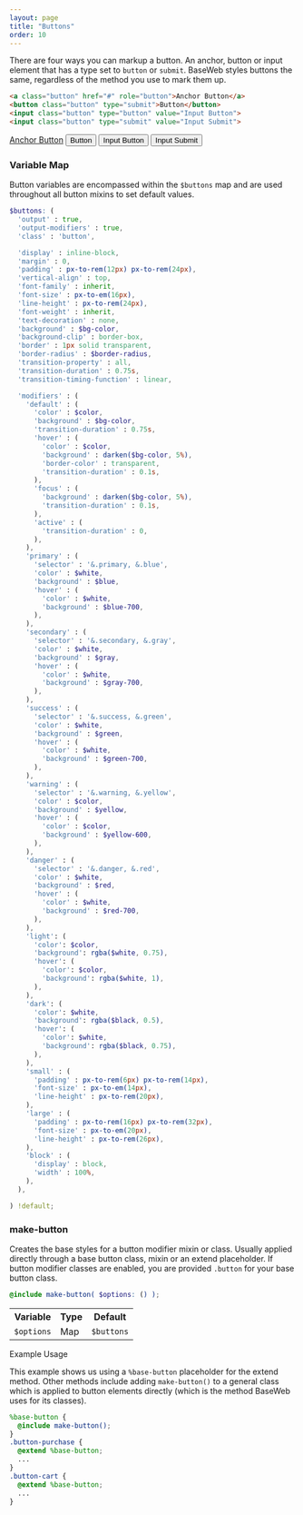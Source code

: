 ```yaml
---
layout: page
title: "Buttons"
order: 10
---
```


There are four ways you can markup a button. An anchor, button or input element that has a type set to `button` or `submit`. BaseWeb styles buttons the same, regardless of the method you use to mark them up.

```html
<a class="button" href="#" role="button">Anchor Button</a>
<button class="button" type="submit">Button</button>
<input class="button" type="button" value="Input Button">
<input class="button" type="submit" value="Input Submit">
```

<div class="demo demo-buttons">
  <p>
    <a class="button" href="#" role="button">Anchor Button</a>
    <button class="button" type="submit">Button</button>
    <input class="button" type="button" value="Input Button">
    <input class="button" type="submit" value="Input Submit">
  </p>
</div>

<div id="toc" class="toc"></div>

<section id="map-buttons" class="docs-item" markdown="1">

### Variable Map

Button variables are encompassed within the `$buttons` map and are used throughout all button mixins to set default values.

```scss
$buttons: (
  'output' : true,
  'output-modifiers' : true,
  'class' : 'button',

  'display' : inline-block,
  'margin' : 0,
  'padding' : px-to-rem(12px) px-to-rem(24px),
  'vertical-align' : top,
  'font-family' : inherit,
  'font-size' : px-to-em(16px),
  'line-height' : px-to-rem(24px),
  'font-weight' : inherit,
  'text-decoration' : none,
  'background' : $bg-color,
  'background-clip' : border-box,
  'border' : 1px solid transparent,
  'border-radius' : $border-radius,
  'transition-property' : all,
  'transition-duration' : 0.75s,
  'transition-timing-function' : linear,

  'modifiers' : (
    'default' : (
      'color' : $color,
      'background' : $bg-color,
      'transition-duration' : 0.75s,
      'hover' : (
        'color' : $color,
        'background' : darken($bg-color, 5%),
        'border-color' : transparent,
        'transition-duration' : 0.1s,
      ),
      'focus' : (
        'background' : darken($bg-color, 5%),
        'transition-duration' : 0.1s,
      ),
      'active' : (
        'transition-duration' : 0,
      ),
    ),
    'primary' : (
      'selector' : '&.primary, &.blue',
      'color' : $white,
      'background' : $blue,
      'hover' : (
        'color' : $white,
        'background' : $blue-700,
      ),
    ),
    'secondary' : (
      'selector' : '&.secondary, &.gray',
      'color' : $white,
      'background' : $gray,
      'hover' : (
        'color' : $white,
        'background' : $gray-700,
      ),
    ),
    'success' : (
      'selector' : '&.success, &.green',
      'color' : $white,
      'background' : $green,
      'hover' : (
        'color' : $white,
        'background' : $green-700,
      ),
    ),
    'warning' : (
      'selector' : '&.warning, &.yellow',
      'color' : $color,
      'background' : $yellow,
      'hover' : (
        'color' : $color,
        'background' : $yellow-600,
      ),
    ),
    'danger' : (
      'selector' : '&.danger, &.red',
      'color' : $white,
      'background' : $red,
      'hover' : (
        'color' : $white,
        'background' : $red-700,
      ),
    ),
    'light': (
      'color': $color,
      'background': rgba($white, 0.75),
      'hover': (
        'color': $color,
        'background': rgba($white, 1),
      ),
    ),
    'dark': (
      'color': $white,
      'background': rgba($black, 0.5),
      'hover': (
        'color': $white,
        'background': rgba($black, 0.75),
      ),
    ),
    'small' : (
      'padding' : px-to-rem(6px) px-to-rem(14px),
      'font-size' : px-to-em(14px),
      'line-height' : px-to-rem(20px),
    ),
    'large' : (
      'padding' : px-to-rem(16px) px-to-rem(32px),
      'font-size' : px-to-em(20px),
      'line-height' : px-to-rem(26px),
    ),
    'block' : (
      'display' : block,
      'width' : 100%,
    ),
  ),

) !default;
```

</section><!-- .docs-item -->

<section id="mixin-make-button" class="docs-item" markdown="1">

### make-button

Creates the base styles for a button modifier mixin or class. Usually applied directly through a base button class, mixin or an extend placeholder. If button modifier classes are enabled, you are provided `.button` for your base button class.

```scss
@include make-button( $options: () );
```

<table class="table table-docs">
  <tr>
    <th>Variable</th>
    <th>Type</th>
    <th>Default</th>
  </tr>
  <tr>
    <td><code>$options</code></td>
    <td>Map</td>
    <td><code>$buttons</code></td>
  </tr>
</table>

<p class="subheading">Example Usage</p>

This example shows us using a `%base-button` placeholder for the extend method. Other methods include adding `make-button()` to a general class which is applied to button elements directly (which is the method BaseWeb uses for its classes).

```scss
%base-button {
  @include make-button();
}
.button-purchase {
  @extend %base-button;
  ...
}
.button-cart {
  @extend %base-button;
  ...
}
```

</section><!-- .docs-item -->
